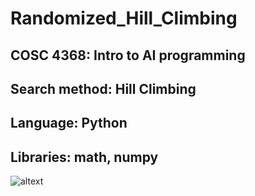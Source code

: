 # Randomized_Hill_Climbing

## COSC 4368: Intro to AI programming

## Search method: Hill Climbing

## Language: Python

## Libraries: math, numpy

![altext](https://github.com/Daniel-Aguila/Randomized_Hill_Climbing/blob/master/scatterPlot((-2%2C3)%2C100%2C0.03%2C5).JPG)
